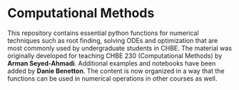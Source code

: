 # Computational Methods
This repository contains essential python functions for numerical techniques such as root finding, solving ODEs and optimization that are most commonly used by undergraduate students in CHBE. The material was originally developed for teaching CHBE 230 (Computational Methods) by **Arman Seyed-Ahmadi**. Additional examples and notebooks have been added by **Danie Benetton**. The content is now organized in a way that the functions can be used in numerical operations in other courses as well.